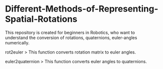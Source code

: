 # Different-Methods-of-Representing-Spatial-Rotations
This repository is created for beginners in Robotics, who want to understand the conversion of rotations, quaternions, euler-angles numerically. 

rot2euler > This function converts rotation matrix to euler angles.

euler2quaternion > This function converts euler angles to quaternions.
